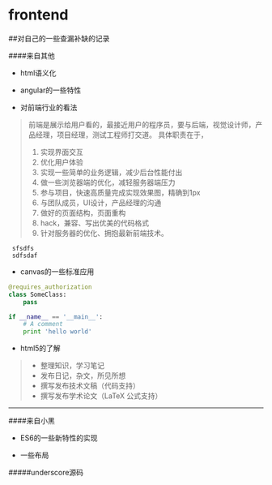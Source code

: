 # frontend


##对自己的一些查漏补缺的记录

####来自其他
* html语义化  

* angular的一些特性  

* 对前端行业的看法  
> 前端是展示给用户看的，最接近用户的程序员，要与后端，视觉设计师，产品经理，项目经理，测试工程师打交道。
> 具体职责在于，
> 1. 实现界面交互
> 2. 优化用户体验
> 3. 实现一些简单的业务逻辑，减少后台性能付出
> 4. 做一些浏览器端的优化，减轻服务器端压力
> 5. 参与项目，快速高质量完成实现效果图，精确到1px
> 6. 与团队成员，UI设计，产品经理的沟通
> 7. 做好的页面结构，页面重构
> 8. hack，兼容、写出优美的代码格式
> 9. 针对服务器的优化、拥抱最新前端技术。

     sfsdfs
     sdfsdaf

* canvas的一些标准应用  

```python
@requires_authorization
class SomeClass:
    pass

if __name__ == '__main__':
    # A comment
    print 'hello world'
```

* html5的了解  
> * 整理知识，学习笔记
> * 发布日记，杂文，所见所想
> * 撰写发布技术文稿（代码支持）
> * 撰写发布学术论文（LaTeX 公式支持）
---
####来自小黑
* ES6的一些新特性的实现  

* 一些布局  

#####underscore源码  


